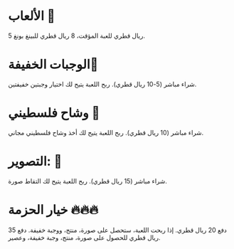 

# الألعاب 🎯
5 ريال قطري للعبة المؤقت، 8 ريال قطري للبينغ بونغ.

# الوجبات الخفيفة🍕
شراء مباشر (5-10 ريال قطري).
ربح اللعبة يتيح لك اختيار وجبتين خفيفتين.

# وشاح فلسطيني  🧣
شراء مباشر (10 ريال قطري).
ربح اللعبة يتيح لك أخذ وشاح فلسطيني مجاني.

# التصوير: 📸
شراء مباشر (15 ريال قطري).
ربح اللعبة يتيح لك التقاط صورة.

# خيار الحزمة 🔥🔥🔥
دفع 20 ريال قطري. إذا ربحت اللعبة، ستحصل على صورة، منتج، ووجبة خفيفة.
دفع 35 ريال قطري للحصول على صورة، منتج، وجبة خفيفة، وعصير.